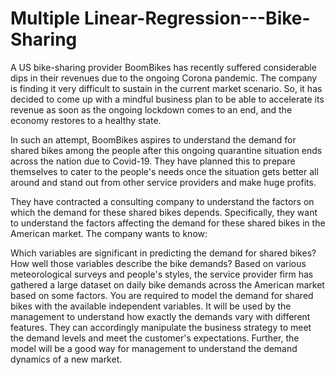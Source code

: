 # Multiple Linear-Regression---Bike-Sharing

A US bike-sharing provider BoomBikes has recently suffered considerable dips in their revenues due to the ongoing Corona pandemic. 
The company is finding it very difficult to sustain in the current market scenario. 
So, it has decided to come up with a mindful business plan to be able to accelerate its revenue as soon as the ongoing lockdown comes to an end, and the economy restores to a healthy state. 

In such an attempt, BoomBikes aspires to understand the demand for shared bikes among the people after this ongoing quarantine situation ends across the nation due to Covid-19. 
They have planned this to prepare themselves to cater to the people's needs once the situation gets better all around and stand out from other service providers and make huge profits.

They have contracted a consulting company to understand the factors on which the demand for these shared bikes depends. 
Specifically, they want to understand the factors affecting the demand for these shared bikes in the American market. The company wants to know:

Which variables are significant in predicting the demand for shared bikes?
How well those variables describe the bike demands?
Based on various meteorological surveys and people's styles, the service provider firm has gathered a large dataset on daily bike demands across the American market based on some factors. 
You are required to model the demand for shared bikes with the available independent variables. 
It will be used by the management to understand how exactly the demands vary with different features. 
They can accordingly manipulate the business strategy to meet the demand levels and meet the customer's expectations. 
Further, the model will be a good way for management to understand the demand dynamics of a new market. 
